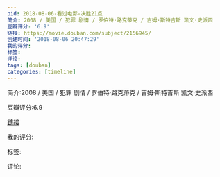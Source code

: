 ```yaml
---
pid: 2018-08-06-看过电影-决胜21点
简介: 2008 / 美国 / 犯罪 剧情 / 罗伯特·路克蒂克 / 吉姆·斯特吉斯 凯文·史派西
豆瓣评分: '6.9'
链接: https://movie.douban.com/subject/2156945/
创建时间: '2018-08-06 20:47:29'
我的评分:
标签:
评论:
tags: [douban]
categories: [timeline]
---
```

简介:2008 / 美国 / 犯罪 剧情 / 罗伯特·路克蒂克 / 吉姆·斯特吉斯 凯文·史派西

豆瓣评分:6.9

[链接](https://movie.douban.com/subject/2156945/)

我的评分:

标签:

评论:

